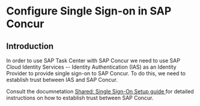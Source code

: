 # Configure Single Sign-on in SAP Concur

## Introduction

In order to use SAP Task Center with SAP Concur we need to use SAP Cloud
Identity Services -- Identity Authentication (IAS) as an Identity
Provider to provide single sign-on to SAP Concur. To do this, we need to
establish trust between IAS and SAP Concur.

Consult the documnetation [Shared: Single Sign-On Setup guide
](http://www.concurtraining.com/customers/tech_pubs/Docs/_Current/SG_Shr/Shr_SG_SSO_Mgmt.pdf)
for detailed instructions on how to establish trust between SAP Concur.